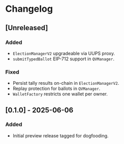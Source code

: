 # Changelog

## [Unreleased]
### Added
- `ElectionManagerV2` upgradeable via UUPS proxy.
- `submitTypedBallot` EIP-712 support in `QVManager`.
### Fixed
- Persist tally results on-chain in `ElectionManagerV2`.
- Replay protection for ballots in `QVManager`.
- `WalletFactory` restricts one wallet per owner.

## [0.1.0] - 2025-06-06
### Added
- Initial preview release tagged for dogfooding.
